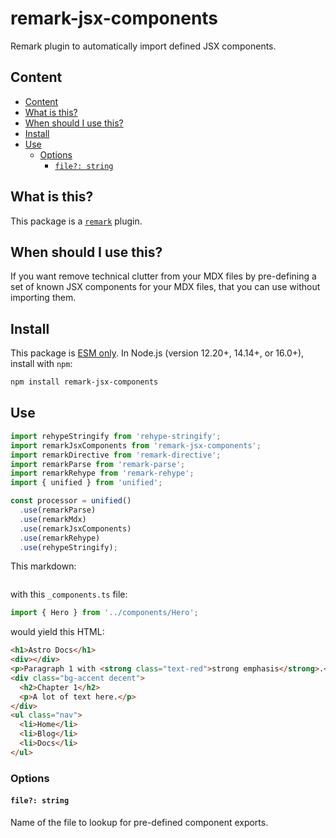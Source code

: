 # remark-jsx-components

Remark plugin to automatically import defined JSX components.

## Content

- [Content](#content)
- [What is this?](#what-is-this)
- [When should I use this?](#when-should-i-use-this)
- [Install](#install)
- [Use](#use)
  - [Options](#options)
    - [`file?: string`](#file-string)

## What is this?

This package is a [`remark`](https://github.com/remarkjs/remark/blob/main/doc/plugins.md) plugin.

## When should I use this?

If you want remove technical clutter from your MDX files by pre-defining a set of known JSX components for your MDX files, that you can use without importing them.

## Install

This package is [ESM only](https://gist.github.com/sindresorhus/a39789f98801d908bbc7ff3ecc99d99c).
In Node.js (version 12.20+, 14.14+, or 16.0+), install with `npm`:

```sh
npm install remark-jsx-components
```

## Use

```ts
import rehypeStringify from 'rehype-stringify';
import remarkJsxComponents from 'remark-jsx-components';
import remarkDirective from 'remark-directive';
import remarkParse from 'remark-parse';
import remarkRehype from 'remark-rehype';
import { unified } from 'unified';

const processor = unified()
  .use(remarkParse)
  .use(remarkMdx)
  .use(remarkJsxComponents)
  .use(remarkRehype)
  .use(rehypeStringify);
```

This markdown:

```mdx
```

with this `_components.ts` file:

```ts
import { Hero } from '../components/Hero';
```

would yield this HTML:

```html
<h1>Astro Docs</h1>
<div></div>
<p>Paragraph 1 with <strong class="text-red">strong emphasis</strong>.</p>
<div class="bg-accent decent">
  <h2>Chapter 1</h2>
  <p>A lot of text here.</p>
</div>
<ul class="nav">
  <li>Home</li>
  <li>Blog</li>
  <li>Docs</li>
</ul>
```

### Options

#### `file?: string`

Name of the file to lookup for pre-defined component exports.
